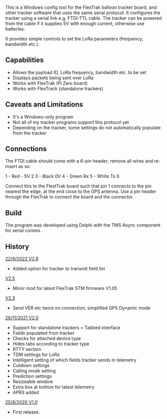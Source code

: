 This is a Windows config tool for the FlexTrak balloon tracker board, and other tracker software that uses the same serial protocol.  It configures the tracker using a serial link e.g. FTDI-TTL cable.  The tracker can be powered from the cable if it supplies 5V with enough current, otherwise use batteries.

It provides simple controls to set the LoRa parameters (frequency, bandwidth etc.).



Capabilities
------------

- Allows the payload ID, LoRa frequency, bandwidth etc. to be set
- Displays packets being sent over LoRa
- Works with FlexTrak (Pi Zero board)
- Works with FlexTrack (standalone trackers)

Caveats and Limitations
-----------------------

- It's a Windows-only program
- Not all of my tracker programs support this protocol yet
- Depending on the tracker, some settings do not automatically populate from the tracker

Connections
-----

The FTDI cable should come with a 6-pin header; remove all wires and re-insert as so:

1 - Red - 5V
2
3 - Black 0V
4 - Green Rx
5 - White Tx
6

Connect this to the FlextTrak board such that pin 1 connects to the pin nearest the edge, at the end close to the GPS antenna.  Use a pin header through the FlexTrak to connect the board and the connector.

Build
-----

The program was developed using Delphi with the TMS Async component for serial comms.

History
-------

<u>22/9/2022	V2.6</u>

- Added option for tracker to transmit field list

<u>V2.5</u>

- Minor mod for latest FlexTrak STM firmware V1.05

<u>V2.3</u>

- Send VER etc twice on connection; simplified GPS Dynamic mode

<u>26/11/2021	V2.0</u>

- Support for standalone trackers
= Tabbed interface
- Fields populated from tracker
- Checks for attached device type
- Hides tabs according to tracker type
- RTTY section
- TDM settings for LoRa
- Intelligent setting of which fields tracker sends in telemetry
- Cutdown settings
- Calling mode setting
- Prediction settings
- Resizeable window
- Extra box at bottom for latest telemetry
- APRS added

<u>25/8/2020	V1.0</u>

- First release.

  
